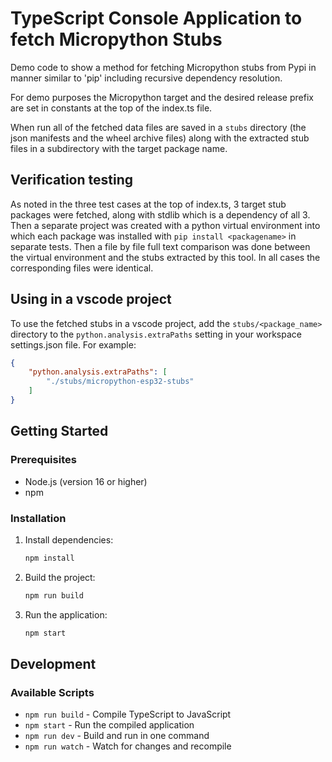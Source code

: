 # TypeScript Console Application to fetch Micropython Stubs

Demo code to show a method for fetching Micropython stubs from Pypi in manner similar to 'pip' including recursive dependency resolution.

For demo purposes the Micropython target and the desired release prefix are set in constants at the top of the index.ts file.

When run all of the fetched data files are saved in a `stubs` directory (the json manifests and the wheel archive files) along with the extracted stub files in a subdirectory with the target package name.

## Verification testing
As noted in the three test cases at the top of index.ts, 3 target stub packages were fetched, along with stdlib which is a dependency of all 3.  Then a separate project was created with a python virtual environment into which each package was installed with `pip install <packagename>` in separate tests.  Then a file by file full text comparison was done between the virtual environment and the stubs extracted by this tool.  In all cases the corresponding files were identical.  

## Using in a vscode project
To use the fetched stubs in a vscode project, add the `stubs/<package_name>` directory to the `python.analysis.extraPaths` setting in your workspace settings.json file.  For example:
```json
{
    "python.analysis.extraPaths": [
        "./stubs/micropython-esp32-stubs"
    ]
}
```

## Getting Started
### Prerequisites

- Node.js (version 16 or higher)
- npm

### Installation

1. Install dependencies:
   ```bash
   npm install
   ```

2. Build the project:
   ```bash
   npm run build
   ```

3. Run the application:
   ```bash
   npm start
   ```

## Development

### Available Scripts

- `npm run build` - Compile TypeScript to JavaScript
- `npm start` - Run the compiled application
- `npm run dev` - Build and run in one command
- `npm run watch` - Watch for changes and recompile

